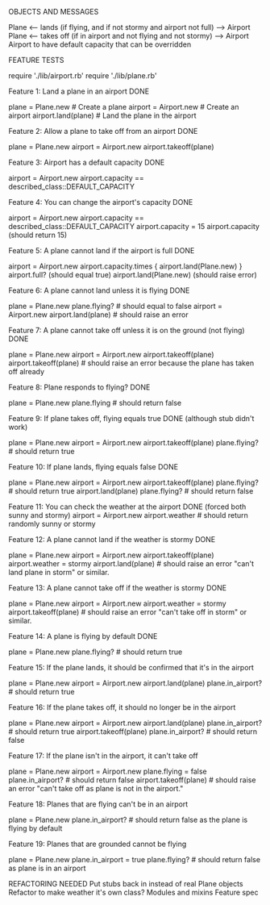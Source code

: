 OBJECTS AND MESSAGES

Plane <-- lands (if flying, and if not stormy and airport not full) --> Airport
Plane  <-- takes off (if in airport and not flying and not stormy) --> Airport
Airport to have default capacity that can be overridden

FEATURE TESTS

require './lib/airport.rb'
require './lib/plane.rb'

Feature 1: Land a plane in an airport DONE

plane = Plane.new       # Create a plane
airport = Airport.new   # Create an airport
airport.land(plane)     # Land the plane in the airport

Feature 2: Allow a plane to take off from an airport DONE

plane = Plane.new
airport = Airport.new
airport.takeoff(plane)

Feature 3: Airport has a default capacity DONE

airport = Airport.new
airport.capacity == described_class::DEFAULT_CAPACITY

Feature 4: You can change the airport's capacity DONE

airport = Airport.new
airport.capacity == described_class::DEFAULT_CAPACITY
airport.capacity = 15
airport.capacity (should return 15)

Feature 5: A plane cannot land if the airport is full DONE

airport = Airport.new
airport.capacity.times { airport.land(Plane.new) }
airport.full? (should equal true)
airport.land(Plane.new) (should raise error)

Feature 6: A plane cannot land unless it is flying DONE

plane = Plane.new
plane.flying?           # should equal to false
airport = Airport.new
airport.land(plane)     # should raise an error

Feature 7: A plane cannot take off unless it is on the ground (not flying) DONE

plane = Plane.new
airport = Airport.new
airport.takeoff(plane)
airport.takeoff(plane)  # should raise an error because the plane has taken off already

Feature 8: Plane responds to flying? DONE

plane = Plane.new
plane.flying            # should return false

Feature 9: If plane takes off, flying equals true DONE (although stub didn't work)

plane = Plane.new
airport = Airport.new
airport.takeoff(plane)
plane.flying?           # should return true

Feature 10: If plane lands, flying equals false DONE

plane = Plane.new
airport = Airport.new
airport.takeoff(plane)
plane.flying?           # should return true
airport.land(plane)
plane.flying?           # should return false

Feature 11: You can check the weather at the airport DONE (forced both sunny and stormy)
airport = Airport.new
airport.weather         # should return randomly sunny or stormy

Feature 12: A plane cannot land if the weather is stormy DONE

plane = Plane.new
airport = Airport.new
airport.takeoff(plane)
airport.weather = stormy
airport.land(plane)     # should raise an error "can't land plane in storm" or similar.

Feature 13: A plane cannot take off if the weather is stormy DONE

plane = Plane.new
airport = Airport.new
airport.weather = stormy
airport.takeoff(plane)  # should raise an error "can't take off in storm" or similar.

Feature 14: A plane is flying by default DONE

plane = Plane.new
plane.flying?           # should return true

Feature 15: If the plane lands, it should be confirmed that it's in the airport

plane = Plane.new
airport = Airport.new
airport.land(plane)
plane.in_airport?      # should return true

Feature 16: If the plane takes off, it should no longer be in the airport

plane = Plane.new
airport = Airport.new
airport.land(plane)
plane.in_airport?      # should return true
airport.takeoff(plane)
plane.in_airport?       # should return false

Feature 17: If the plane isn't in the airport, it can't take off

plane = Plane.new
airport = Airport.new
plane.flying = false
plane.in_airport?       # should return false
airport.takeoff(plane)  # should raise an error "can't take off as plane is not in the airport."

Feature 18: Planes that are flying can't be in an airport

plane = Plane.new
plane.in_airport?       # should return false as the plane is flying by default

Feature 19: Planes that are grounded cannot be flying

plane = Plane.new
plane.in_airport = true
plane.flying?           # should return false as plane is in an airport

REFACTORING NEEDED
Put stubs back in instead of real Plane objects
Refactor to make weather it's own class?
Modules and mixins
Feature spec
